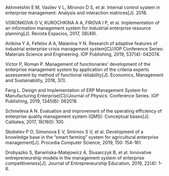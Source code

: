 Akhmetshin E M, Vasilev V L, Mironov D S, et al. Internal control system in enterprise management: Analysis and interaction matrices[J]. 2018.

VORONKOVA O V, KUROCHKINA A A, FIROVA I P, et al. Implementation of an information management system for industrial enterprise resource planning[J]. Revista Espacios, 2017, 38(49).

Anikina Y A, Fefelov A A, Malanina Y N. Research of adaptive features of industrial enterprise crisis management system[C]//IOP Conference Series: Materials Science and Engineering. IOP Publishing, 2019, 537(4): 042074.


Victor P, Roman P. Management of functionaries’ development of the enterprise management system by application of the criteria experts assessment by method of functional reliability[J]. Economics, Management and Sustainability, 2018, 3(1).


Feng L. Design and Implementation of ERP Management System for Manufacturing Enterprise[C]//Journal of Physics: Conference Series. IOP Publishing, 2019, 1345(6): 062018.


Schmeleva A N. Evaluation and improvement of the operating efficiency of enterprise quality management system (QMS): Conceptual bases[J]. Calitatea, 2017, 18(160): 100.

Skobelev P O, Simonova E V, Smirnov S V, et al. Development of a knowledge base in the “smart farming” system for agricultural enterprise management[J]. Procedia Computer Science, 2019, 150: 154-161.

Drobyazko S, Barwińska-Małajowicz A, Ślusarczyk B, et al. Innovative entrepreneurship models in the management system of enterprise competitiveness[J]. Journal of Entrepreneurship Education, 2019, 22(4): 1-6.